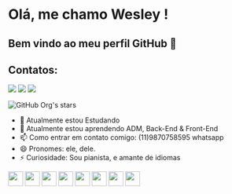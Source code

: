 # Olá, me chamo Wesley ! 
## Bem vindo ao meu perfil GitHub 👋

## Contatos:
<div>
<a href="https://www.youtube.com/@wexsantos" target="_blank"><img loading="lazy" src="https://img.shields.io/badge/YouTube-FF0000?style=for-the-badge&logo=youtube&logoColor=white" target="_blank"></a>
<a href="https://www.instagram.com/wexsantos/" target="_blank"><img loading="lazy" src="https://img.shields.io/badge/-Instagram-%23E4405F?style=for-the-badge&logo=instagram&logoColor=white" target="_blank"></a>
<a href="https://www.linkedin.com/in/wexdnx/" target="_blank"><img loading="lazy" src="https://img.shields.io/badge/-LinkedIn-%230077B5?style=for-the-badge&logo=linkedin&logoColor=white" target="_blank"></a>   
</div>


![GitHub Org's stars](https://img.shields.io/github/stars/camilafernanda?style=social)


- 🔭 Atualmente estou Estudando
- 🌱 Atualmente estou aprendendo ADM, Back-End & Front-End
- 📫 Como entrar em contato comigo: (11)9870758595 whatsapp
- 😄 Pronomes: ele, dele.
- ⚡ Curiosidade: Sou pianista, e amante de idiomas

<img src="https://cdn.jsdelivr.net/gh/devicons/devicon@latest/icons/facebook/facebook-original.svg" width="30" /> <img src="https://cdn.jsdelivr.net/gh/devicons/devicon@latest/icons/github/github-original.svg" width="30" /> <img src="https://cdn.jsdelivr.net/gh/devicons/devicon@latest/icons/linkedin/linkedin-original.svg" width="30" />  <img src="https://cdn.jsdelivr.net/gh/devicons/devicon@latest/icons/vscode/vscode-original.svg" width="30" /> <img src="https://cdn.jsdelivr.net/gh/devicons/devicon@latest/icons/python/python-original.svg" width="30" /> <img src="https://cdn.jsdelivr.net/gh/devicons/devicon@latest/icons/javascript/javascript-original.svg" width="30" /> <img src="https://cdn.jsdelivr.net/gh/devicons/devicon@latest/icons/html5/html5-original.svg" width="30" /> <img src="https://cdn.jsdelivr.net/gh/devicons/devicon@latest/icons/git/git-original.svg" width="30"/>




